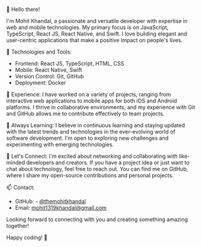 👋 Hello there!

I'm Mohit Khandal, a passionate and versatile developer with expertise in web and mobile technologies. My primary focus is on JavaScript, TypeScript, React JS, React Native, and Swift. I love building elegant and user-centric applications that make a positive impact on people's lives.

🚀 Technologies and Tools:
- Frontend: React JS, TypeScript, HTML, CSS
- Mobile: React Native, Swift
- Version Control: Git, GitHub
- Deployment: Docker

💼 Experience:
I have worked on a variety of projects, ranging from interactive web applications to mobile apps for both iOS and Android platforms. I thrive in collaborative environments, and my experience with Git and GitHub allows me to contribute effectively to team projects.

🌱 Always Learning:
I believe in continuous learning and staying updated with the latest trends and technologies in the ever-evolving world of software development. I'm open to exploring new challenges and experimenting with emerging technologies.

🤝 Let's Connect:
I'm excited about networking and collaborating with like-minded developers and creators. If you have a project idea or just want to chat about technology, feel free to reach out. You can find me on GitHub, where I share my open-source contributions and personal projects.

📫 Contact:
- GitHub: - [@themohitkhandal](https://www.github.com/themohitkhandal)
- Email: mohit1319khandal@gmail.com

Looking forward to connecting with you and creating something amazing together!

Happy coding! 🚀

